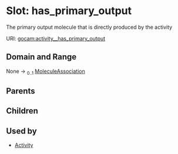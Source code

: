 
# Slot: has_primary_output

The primary output molecule that is directly produced by the activity

URI: [gocam:activity__has_primary_output](https://w3id.org/gocam/activity__has_primary_output)


## Domain and Range

None &#8594;  <sub>0..1</sub> [MoleculeAssociation](MoleculeAssociation.md)

## Parents


## Children


## Used by

 * [Activity](Activity.md)

